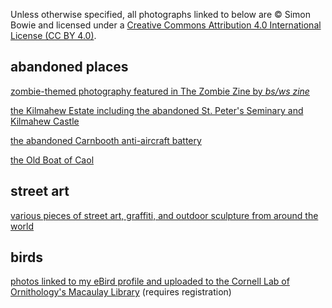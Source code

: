 Unless otherwise specified, all photographs linked to below are © Simon Bowie and licensed under a [Creative Commons Attribution 4.0 International License (CC BY 4.0)](http://creativecommons.org/licenses/by/4.0/).

## abandoned places

[zombie-themed photography featured in The Zombie Zine by *bs/ws zine*](https://ko-fi.com/s/0c28f5200a)

[the Kilmahew Estate including the abandoned St. Peter's Seminary and Kilmahew Castle](https://www.flickr.com/photos/simonxix/albums/72177720299470790)

[the abandoned Carnbooth anti-aircraft battery](https://www.flickr.com/photos/simonxix/albums/72177720300421574)

[the Old Boat of Caol](https://www.flickr.com/photos/simonxix/albums/72177720303157790)

## street art

[various pieces of street art, graffiti, and outdoor sculpture from around the world](https://www.flickr.com/photos/simonxix/sets/72157696729508951)

## birds

[photos linked to my eBird profile and uploaded to the Cornell Lab of Ornithology's Macaulay Library](https://ebird.org/profile/MzAxMDY1Mw) (requires registration)

